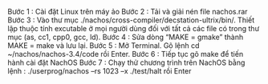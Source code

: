 Bước 1 : Cài đặt Linux trên máy ảo
Bước 2 : Tải và giải nén file nachos.rar
Bước 3 : Vào thư mục ./nachos/cross-compiler/decstation-ultrix/bin/. Thiết lập thuộc tính excutable ở mọi người dùng đối với tất cả các file có trong thư mục (as, cc1, cpp0, gcc, ld).
Bước 4 : Sửa dòng “MAKE = gmake” thành MAKE = make và lưu lại.
Bước 5 : Mở Terminal. Gõ lệnh cd ~/nachos/nachos-3.4/code rồi Enter.
Bước 6 : Tiếp tục gõ make để tiến hành cài đặt NachOS 
Bước 7 : Chạy thử chương trình trên NachOS bằng lệnh : ./userprog/nachos –rs 1023 –x ./test/halt rồi Enter

